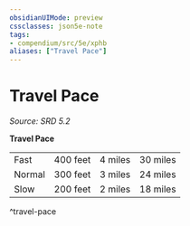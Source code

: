```yaml
---
obsidianUIMode: preview
cssclasses: json5e-note
tags:
- compendium/src/5e/xphb
aliases: ["Travel Pace"]
---
```

# Travel Pace
*Source: SRD 5.2* 

**Travel Pace**

|    |    |    |    |
|----|----|----|----|
| Fast | 400 feet | 4 miles | 30 miles |
| Normal | 300 feet | 3 miles | 24 miles |
| Slow | 200 feet | 2 miles | 18 miles |
^travel-pace